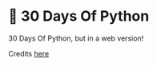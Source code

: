 # 🐍 30 Days Of Python

30 Days Of Python, but in a web version!

Credits [here](https://github.com/Asabeneh/30-Days-Of-Python)